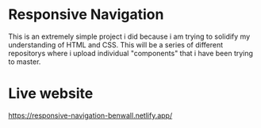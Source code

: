 # Responsive Navigation

This is an extremely simple project i did because i am trying to solidify my understanding of HTML and CSS. This will be a series of different repositorys where i upload individual "components" that i have been trying to master.

# Live website

https://responsive-navigation-benwall.netlify.app/
